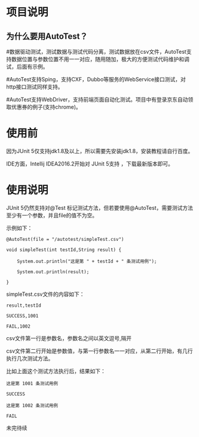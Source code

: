 项目说明
=======
为什么要用AutoTest？
--------
  #数据驱动测试，测试数据与测试代码分离，测试数据放在csv文件，AutoTest支持数据位置与参数位置不用一一对应，随用随加，极大的方便测试代码维护和调试，后面有示例。

  #AutoTest支持Sping，支持CXF，Dubbo等服务的WebService接口测试，对http接口测试同样支持。

  #AutoTest支持WebDriver，支持前端页面自动化测试。项目中有登录京东自动领取优惠券的例子(支持chrome)。

使用前
======
  因为JUnit 5仅支持jdk1.8及以上，所以需要先安装jdk1.8，安装教程请自行百度。

  IDE方面，Intellij IDEA2016.2开始对 JUnit 5支持 ，下载最新版本即可。

使用说明
========
  JUnit 5仍然支持对@Test 标记测试方法，但若要使用@AutoTest，需要测试方法至少有一个参数，并且file的值不为空。

示例如下：
~~~
@AutoTest(file = "/autotest/simpleTest.csv")

void simpleTest(int testId,String result) {

    System.out.println("这是第 " + testId + " 条测试用例");

    System.out.println(result);

}
~~~
simpleTest.csv文件的内容如下：
~~~
result,testId

SUCCESS,1001

FAIL,1002
~~~
csv文件第一行是参数名，参数名之间以英文逗号,隔开

csv文件第二行开始是参数值，与第一行参数名一一对应，从第二行开始，有几行执行几次测试方法。

比如上面这个测试方法执行后，结果如下：
~~~
这是第 1001 条测试用例

SUCCESS

这是第 1002 条测试用例

FAIL
~~~
未完待续
